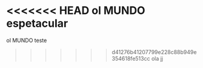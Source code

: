 <<<<<<< HEAD
ol MUNDO espetacular
=======
ol MUNDO
teste
>>>>>>> d41276b41207799e228c88b949e354618fe513cc
ola jj
